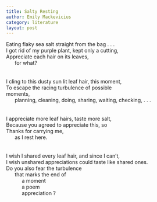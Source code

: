 ```yaml
---
title: Salty Resting
author: Emily Mackevicius
category: literature
layout: post
---
```


Eating flaky sea salt straight from the bag . . .  
I got rid of my purple plant, kept only a cutting,  
Appreciate each hair on its leaves,  
&nbsp;&nbsp;&nbsp;&nbsp;&nbsp; for what?  
\
\
I cling to this dusty sun lit leaf hair, this moment,  
To escape the racing turbulence of possible  
moments,  
&nbsp;&nbsp;&nbsp;&nbsp;&nbsp; planning, cleaning, doing, sharing, waiting, checking, . . .  
\
\
I appreciate more leaf hairs, taste more salt,  
Because you agreed to appreciate this, so  
Thanks for carrying me,  
&nbsp;&nbsp;&nbsp;&nbsp;&nbsp; as I rest here.  
\
\
I wish I shared every leaf hair, and since I can’t,  
I wish unshared appreciations could taste like shared ones.  
Do you also fear the turbulence  
&nbsp;&nbsp;&nbsp;&nbsp;&nbsp; that marks the end of   
&nbsp;&nbsp;&nbsp;&nbsp;&nbsp;&nbsp;&nbsp;&nbsp;&nbsp;&nbsp; a moment  
&nbsp;&nbsp;&nbsp;&nbsp;&nbsp;&nbsp;&nbsp;&nbsp;&nbsp;&nbsp; a poem  
&nbsp;&nbsp;&nbsp;&nbsp;&nbsp;&nbsp;&nbsp;&nbsp;&nbsp;&nbsp; appreciation ?  

